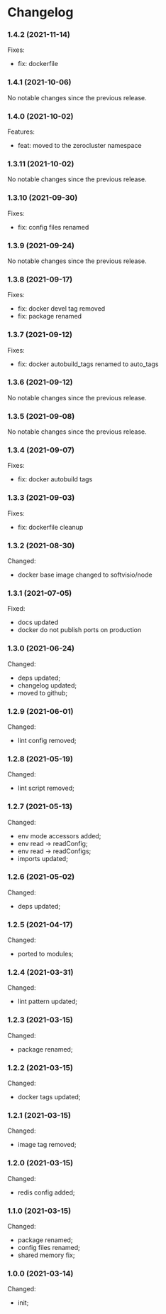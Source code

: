 # Changelog

### 1.4.2 (2021-11-14)

Fixes:

-   fix: dockerfile

### 1.4.1 (2021-10-06)

No notable changes since the previous release.

### 1.4.0 (2021-10-02)

Features:

-   feat: moved to the zerocluster namespace

### 1.3.11 (2021-10-02)

No notable changes since the previous release.

### 1.3.10 (2021-09-30)

Fixes:

-   fix: config files renamed

### 1.3.9 (2021-09-24)

No notable changes since the previous release.

### 1.3.8 (2021-09-17)

Fixes:

-   fix: docker devel tag removed
-   fix: package renamed

### 1.3.7 (2021-09-12)

Fixes:

-   fix: docker autobuild_tags renamed to auto_tags

### 1.3.6 (2021-09-12)

No notable changes since the previous release.

### 1.3.5 (2021-09-08)

No notable changes since the previous release.

### 1.3.4 (2021-09-07)

Fixes:

-   fix: docker autobuild tags

### 1.3.3 (2021-09-03)

Fixes:

-   fix: dockerfile cleanup

### 1.3.2 (2021-08-30)

Changed:

-   docker base image changed to softvisio/node

### 1.3.1 (2021-07-05)

Fixed:

-   docs updated
-   docker do not publish ports on production

### 1.3.0 (2021-06-24)

Changed:

-   deps updated;
-   changelog updated;
-   moved to github;

### 1.2.9 (2021-06-01)

Changed:

-   lint config removed;

### 1.2.8 (2021-05-19)

Changed:

-   lint script removed;

### 1.2.7 (2021-05-13)

Changed:

-   env mode accessors added;
-   env read -> readConfig;
-   env read -> readConfigs;
-   imports updated;

### 1.2.6 (2021-05-02)

Changed:

-   deps updated;

### 1.2.5 (2021-04-17)

Changed:

-   ported to modules;

### 1.2.4 (2021-03-31)

Changed:

-   lint pattern updated;

### 1.2.3 (2021-03-15)

Changed:

-   package renamed;

### 1.2.2 (2021-03-15)

Changed:

-   docker tags updated;

### 1.2.1 (2021-03-15)

Changed:

-   image tag removed;

### 1.2.0 (2021-03-15)

Changed:

-   redis config added;

### 1.1.0 (2021-03-15)

Changed:

-   package renamed;
-   config files renamed;
-   shared memory fix;

### 1.0.0 (2021-03-14)

Changed:

-   init;
